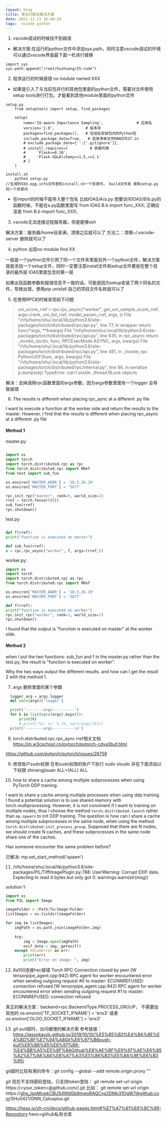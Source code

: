 ```yaml
---
layout: blog
title: 常见问题及解决方案
date: 2021-11-11 16:48:29
tags:  vscode python
---
```


1. vscode调试的时候找不到路径

- 解决方案:在运行的python文件中添加sys.path，同时注意vscode调试的环境可以通过vscode界面最下面一栏进行替换
```
import sys
sys.path.append("/root/hushuang/IS-code")
```

2. 程序运行的时候报错 no module named XXX
- 如果是引入了与当前包并行的其他包里面的python文件，需要对文件使用setup tools进行打包，才能看到其他module里面的python文件
```
setup.py
    from setuptools import setup, find_packages

    setup(
        name='IO-aware Importance Sampling',               # 应用名
        version='1.0',              # 版本号
        packages=find_packages(),   # 包括在安装包内的Python包
        include_package_data=True,   # 启用清单文件MANIFEST.in
        # exclude_package_date={'':['.gitignore']},
        # install_requires=[          # 依赖列表
        #     'Flask>=0.10',
        #     'Flask-SQLAlchemy>=1.5,<=2.1'
        # ]
    )

install.sh
    python setup.py 
//生成的XXX.egg.info文件是和install.sh一个目录内， build文件夹 是和setup.py同一个目录内
```
- 在import的时候不能导入整个包名 比如IOAS/A/a.py 想要访问IOAS/B/b.py的函数时候，不能在a.py函数里面写 from IOAS.B.b import func_XXX; 正确应该是 from B.b import func_XXX; 


3. vscode无法连接远程服务器，但是能够ssh

解决方案：服务器/home目录满，清理之后就可以了
方法二：清理~/.vscode-server 删除就可以了

4. python 出现no module find XX

一般是一个python文件引用了同一个文件夹里面另外一个python文件，解决方案就是添加一个setup文件，同时一定要注意install文件和setup文件要放在整个目录的最外层 IOAS里面包含的第一层

如果出现函数参数和报错信息不一致的话，可能是因为setup安装了两个同名的文件，导致出错，使用pip unistall 自己的项目文件名称就可以了


5. 在使用RPC的时候发现如下问题
>  uni_score_rref = rpc.rpc_async("worker", get_uni_sample_score_rref, args=(rank, uni_list_rref, model_param_rref, args, ))
  File "/nfs/home/shu/.local/lib/python3.6/site-packages/torch/distributed/rpc/api.py", line 77, in wrapper
    return func(*args, **kwargs)
  File "/nfs/home/shu/.local/lib/python3.6/site-packages/torch/distributed/rpc/api.py", line 635, in rpc_async
    return _invoke_rpc(to, func, RPCExecMode.ASYNC, args, kwargs)
  File "/nfs/home/shu/.local/lib/python3.6/site-packages/torch/distributed/rpc/api.py", line 481, in _invoke_rpc
    PythonUDF(func, args, kwargs)
  File "/nfs/home/shu/.local/lib/python3.6/site-packages/torch/distributed/rpc/internal.py", line 86, in serialize
    p.dump(obj)
TypeError: can't pickle _thread.RLock objects

解决：去掉调用rpc函数里面的args参数，因为args参数里面有一个logger 会导致报错



6. The results is different when placing rpc_aync at a different .py file


I want to execute a function at the worker side and return the results to the master. However, I find that the results is different when placing rpc_async at a different .py file

#### Method 1

master.py:

``` python

import os
import torch
import torch.distributed.rpc as rpc
from torch.distributed.rpc import RRef
from test import sub_fun

os.environ['MASTER_ADDR'] = '10.5.26.19'
os.environ['MASTER_PORT'] = '5677'

rpc.init_rpc("master", rank=0, world_size=2)
rref = torch.Tensor([0])
sub_fun(rref)
rpc.shutdown()
```

test.py

```python

def f(rref):
print("function is executed on master")

def sub_fun(rref):
x = rpc.rpc_async("worker", f, args=(rref,))
```

worker.py:

```python
import os
import torch
import torch.distributed.rpc as rpc
from torch.distributed.rpc import RRef

os.environ['MASTER_ADDR'] = '10.5.26.19'
os.environ['MASTER_PORT'] = '5677'

def f(rref):
print("function is executed on worker")
rpc.init_rpc("worker", rank=1, world_size=2)
rpc.shutdown()
```

I found that the output is "function is executed on master" at the worker side.

#### Method 2

when I put the two functions: sub_fun and f in the master.py rather than the test.py, the result is "function is executed on worker".

Why the two ways output the different results. and how can I get the result 2 with the method 1.


7. args 删除里面的某个参数
```python
  logger_arg = args.logger
  del vars(args)['logger']

  print('--------args----------')
  for k in list(vars(args).keys()):
      print(k)
      # print('%s: %s' % (k, vars(args)[k]))
  print('--------args----------\n')
```


8. torch.distributed.rpc.rpc_aync
rref相关文档 https://m.w3cschool.cn/pytorch/pytorch-cdva3buf.html

https://github.com/pytorch/pytorch/issues/26759

9. 修改账户sudo权限
在有sudo权限的账户下执行 sudo visudo
并在下面添加以下权限
zhinengjisuan ALL=(ALL)     ALL


10. how to share a cache among multiple subprocesses when using PyTorch DDP training.

I want to share a cache among multiple processes when using ddp training. 
I found a potential solution is to use shared memory with torch.multiprocessing. 
However, it is not convinient if I want to training on multiple nodes, thus I choose the method ```torch.distributed.launch``` rather than ```mp.spwarn``` to init DDP training. 
The question is how can I share a cache among multiple subprocesses in the same node,  when using the method ```torch.distributed.init_process_group```. 
Supposed that there are N nodes, we should create N caches, and these subprocesses in the same node share one of the caches.

Has someone encounter the same problem before?

已解决:
mp.set_start_method('spawn')


11. /nfs/home/shu/.local/lib/python3.6/site-packages/PIL/TiffImagePlugin.py:788: UserWarning: Corrupt EXIF data.  Expecting to read 4 bytes but only got 0.
  warnings.warn(str(msg))

solution 1:
```python
import os
from PIL import Image

imageFolder = /Path/To/Image/Folder
listImages = os.listdir(imageFolder)

for img in listImages:
    imgPath = os.path.join(imageFolder,img)
            
    try:
        img = Image.open(imgPath)
        exif_data = img._getexif()
    except ValueError as err:
        print(err)
        print("Error on image: ", img)
```

12. 8a100连接hec报错
Torch RPC Connection closed by peer 
[W tensorpipe_agent.cpp:942] RPC agent for worker encountered error when sending outgoing request #0 to master: ECONNREFUSED: connection refused
[W tensorpipe_agent.cpp:942] RPC agent for worker encountered error when sending outgoing request #1 to master: ECONNREFUSED: connection refused


真正的解决方案：backend=rpc.BackendType.PROCESS_GROUP， 
不需要加其他的 os.environ['TF_SOCKET_IFNAME'] = 'ens3' 或者os.environ['GLOO_SOCKET_IFNAME'] = 'ens3'


13. git pull超时，访问缓慢的解决方案
参考链接：
https://jasonkayzk.github.io/2019/10/10/%E5%85%B3%E4%BA%8E%E4%BD%BF%E7%94%A8Git%E6%97%B6push-pull%E8%B6%85%E6%97%B6-%E4%BB%A5%E5%8F%8AGithub%E8%AE%BF%E9%97%AE%E6%85%A2%E7%9A%84%E8%A7%A3%E5%86%B3%E5%8A%9E%E6%B3%95/

git超时比较有用的命令：git config --global --add remote.origin.proxy "" 

git 现在不支持密码登陆，只支持token登陆：
git remote set-url origin https://<your_token>@github.com/<USERNAME>/<REPO>.git
比如：
git remote set-url origin https://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@github.com/SHu0421/DNN_Cplusplus.git

https://hexo.io/zh-cn/docs/github-pages.html#%E7%A7%81%E6%9C%89-Repository hexo+github私有仓库

